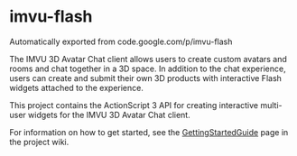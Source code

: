 # imvu-flash
Automatically exported from code.google.com/p/imvu-flash

The IMVU 3D Avatar Chat client allows users to create custom avatars and rooms and chat together in a 3D space. In addition to the chat experience, users can create and submit their own 3D products with interactive Flash widgets attached to the experience.

This project contains the ActionScript 3 API for creating interactive multi-user widgets for the IMVU 3D Avatar Chat client.

For information on how to get started, see the [GettingStartedGuide](https://github.com/imvu/imvu-flash/wiki/GettingStartedGuide) page in the project wiki. 
